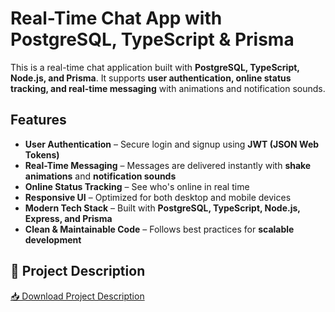 # Real-Time Chat App with PostgreSQL, TypeScript & Prisma  

This is a real-time chat application built with **PostgreSQL, TypeScript, Node.js, and Prisma**. It supports **user authentication, online status tracking, and real-time messaging** with animations and notification sounds.  

## Features  
- **User Authentication** – Secure login and signup using **JWT (JSON Web Tokens)**  
- **Real-Time Messaging** – Messages are delivered instantly with **shake animations** and **notification sounds**  
- **Online Status Tracking** – See who's online in real time  
- **Responsive UI** – Optimized for both desktop and mobile devices  
- **Modern Tech Stack** – Built with **PostgreSQL, TypeScript, Node.js, Express, and Prisma**  
- **Clean & Maintainable Code** – Follows best practices for **scalable development**  

## 📄 Project Description  
[📥 Download Project Description](https://docs.google.com/document/d/1fUBEe5YSy49b3n_10u_Ccuhm6-2sSUitn06I1soyLRg/edit?usp=sharing)  






